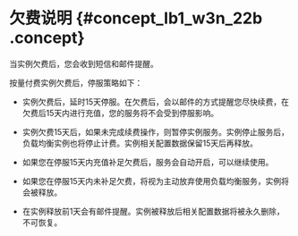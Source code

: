 # 欠费说明 {#concept_lb1_w3n_22b .concept}

当实例欠费后，您会收到短信和邮件提醒。

按量付费实例欠费后，停服策略如下：

-   实例欠费后，延时15天停服。在欠费后，会以邮件的方式提醒您尽快续费，在欠费后15天内进行充值，您的服务将不会受到停服影响。

-   实例欠费15天后，如果未完成续费操作，则暂停实例服务。实例停止服务后，负载均衡实例也将停止计费。实例相关配置数据保留15天后再释放。

-   如果您在停服15天内充值补足欠费后，服务会自动开启，可以继续使用。

-   如果您在停服15天内未补足欠费，将视为主动放弃使用负载均衡服务，实例将会被释放。

-   在实例释放前1天会有邮件提醒。实例被释放后相关配置数据将被永久删除，不可恢复。


